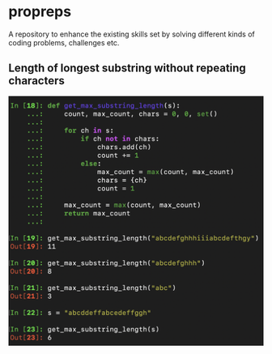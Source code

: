 # propreps

A repository to enhance the existing skills set by solving different kinds of coding problems, challenges etc. 

## Length of longest substring without repeating characters

![Length of longest substring without repeating characters](./assets/images/length_of_longest_substring_without_repeating_characters_my_own_solution_just_after_looking_into_problem.png)